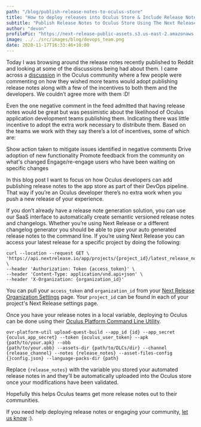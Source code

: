 ```yaml
---
path: "/blog/publish-release-notes-to-oculus-store"
title: "How to deploy releases into Oculus Store & Include Release Notes"
subtitle: "Publish Release Notes to Oculus Store Using The Next Release API"
author: "devon"
profilePic: "https://next-release-public-assets.s3.us-east-2.amazonaws.com/devon_profile_pic.png"
image: ../../src/images/blog/devops_team.png
date: 2020-11-17T16:33:46+10:00
---
```


Today I was browsing around the release notes recently published to
Reddit and looking at some of the discussions being had about them. I
came across a
[discussion](https://www.reddit.com/r/OculusQuest/comments/j7gdiv/better_release_notes_please/g84u0e2/?context=3)
in the Oculus community where a few people were
commenting on how they wished more teams would adopt publishing release
notes along with a few of the incentives to both them and the developers.
We couldn’t agree more with them :D!

Even the one negative comment in the feed admitted that having release
notes would be great but was pessimistic about the likelihood of Oculus
application development teams publishing them. Indicating there was little
incentive to adopt the extra work necessary to distribute them. Based on the
teams we work with they say there’s a lot of incentives, some of which are:

Show action taken to mitigate issues identified in negative comments
Drive adoption of new functionality
Promote feedback from the community on what's changed
Engage/re-engage users who have been waiting on specific changes

In this blog post I want to focus on how Oculus developers can add publishing
release notes to the app store as part of their DevOps pipeline. That way if
you’re an Oculus developer there’s no extra work when you push a new release
of your experience.

If you don’t already have a release note generation solution, you can use our
SaaS interface to automatically create semantic versioned release notes and
changelogs. Whether you’re using Next Release or a different changelog
generator you should be able to pipe your auto generated release notes to
the command line. If you’re using Next Release you can access your latest
release for a specific project by doing the following:

```shell script
curl --location --request GET \
'https://api.nextrelease.io/app/projects/{project_id}/latest_release_note/' \
--header 'Authorization: Token {access_token}' \
--header 'Content-Type: application/vnd.api+json' \
--header 'X-Organization: {organization_id}'
```

You can pull your `access_token` and `organization_id` from your
[Next Release Organization Settings](https://my.nextrelease.io/organization/settings)
page. Your `project_id` can be found in each of your project's Next Release
settings page.

Once you have your release notes in a local variable, deploying to Oculus
can be done using their [Oculus Platform Command Line Utility](https://developer.oculus.com/distribute/publish-reference-platform-command-line-utility/).

```shell script
ovr-platform-util upload-quest-build --app_id {id} --app_secret
{oculus_app_secret} --token {oculus_user_token} --apk {path/to/your.apk} --obb
{path/to/your.obb} --assets-dir {path/to/DLCs/dir} --channel
{release_channel} --notes {release_notes} --asset-files-config
{}config.json} --language-packs-dir {path}
```

Replace `{release_notes}` with the variable you stored your automated
release notes in and they’ll be automatically uploaded into the Oculus
store once your modifications have been validated.

Hopefully this helps Oculus teams get more release notes out to their
communities.

If you need help deploying release notes or engaging your community,
[let us know](/contact) :).
